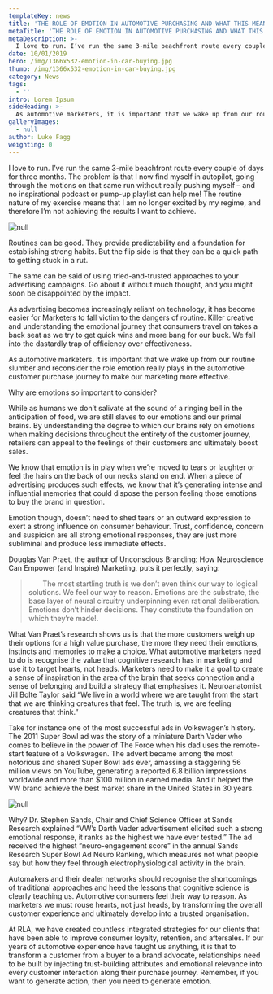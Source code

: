 ```yaml
---
templateKey: news
title: 'THE ROLE OF EMOTION IN AUTOMOTIVE PURCHASING AND WHAT THIS MEANS FOR CAR RETAILERS.'
metaTitle: 'THE ROLE OF EMOTION IN AUTOMOTIVE PURCHASING AND WHAT THIS MEANS FOR CAR RETAILERS.'
metaDescription: >-
  I love to run. I’ve run the same 3-mile beachfront route every couple of days for three months. The problem is that I now find myself in autopilot, going through the motions on that same run without really pushing myself – and no inspirational podcast or pump-up playlist can help me! The routine nature of my exercise means that I am no longer excited by my regime, and therefore I’m not achieving the results I want to achieve.
date: 10/01/2019
hero: /img/1366x532-emotion-in-car-buying.jpg
thumb: /img/1366x532-emotion-in-car-buying.jpg
category: News
tags:
  - ''
intro: Lorem Ipsum
sideHeading: >-
  As automotive marketers, it is important that we wake up from our routine slumber and reconsider the role emotion really plays in the automotive customer purchase journey to make our marketing more effective. 
galleryImages:
  - null
author: Luke Fagg
weighting: 0
---
```

I love to run. I’ve run the same 3-mile beachfront route every couple of days for three months. The problem is that I now find myself in autopilot, going through the motions on that same run without really pushing myself – and no inspirational podcast or pump-up playlist can help me! The routine nature of my exercise means that I am no longer excited by my regime, and therefore I’m not achieving the results I want to achieve.

![null](/img/1366x532-emotion-in-car-buying1.jpg)

Routines can be good. They provide predictability and a foundation for establishing strong habits. But the flip side is that they can be a quick path to getting stuck in a rut.

The same can be said of using tried-and-trusted approaches to your advertising campaigns. Go about it without much thought, and you might soon be disappointed by the impact. 

As advertising becomes increasingly reliant on technology, it has become easier for Marketers to fall victim to the dangers of routine. Killer creative and understanding the emotional journey that consumers travel on takes a back seat as we try to get quick wins and more bang for our buck. We fall into the dastardly trap of efficiency over effectiveness. 

As automotive marketers, it is important that we wake up from our routine slumber and reconsider the role emotion really plays in the automotive customer purchase journey to make our marketing more effective. 

Why are emotions so important to consider?

While as humans we don’t salivate at the sound of a ringing bell in the anticipation of food, we are still slaves to our emotions and our primal brains. By understanding the degree to which our brains rely on emotions when making decisions throughout the entirety of the customer journey, retailers can appeal to the feelings of their customers and ultimately boost sales.

We know that emotion is in play when we’re moved to tears or laughter or feel the hairs on the back of our necks stand on end. When a piece of advertising produces such effects, we know that it’s generating intense and influential memories that could dispose the person feeling those emotions to buy the brand in question.
 
Emotion though, doesn’t need to shed tears or an outward expression to exert a strong influence on consumer behaviour. Trust, confidence, concern and suspicion are all strong emotional responses, they are just more subliminal and produce less immediate effects.

Douglas Van Praet, the author of Unconscious Branding: How Neuroscience Can Empower (and Inspire) Marketing, puts it perfectly, saying:

<blockquote>&nbsp; &nbsp; &nbsp; &nbsp;The most startling truth is we don’t even think our way to logical solutions. We feel our way to reason. Emotions are the substrate, the base layer of neural circuitry underpinning even rational deliberation. Emotions don’t hinder decisions. They constitute the foundation on which they’re made!.</blockquote>

What Van Praet’s research shows us is that the more customers weigh up their options for a high value purchase, the more they need their emotions, instincts and memories to make a choice.
What automotive marketers need to do is recognise the value that cognitive research has in marketing and use it to target hearts, not heads. Marketers need to make it a goal to create a sense of inspiration in the area of the brain that seeks connection and a sense of belonging and build a strategy that emphasises it.
Neuroanatomist Jill Bolte Taylor said “We live in a world where we are taught from the start that we are thinking creatures that feel. The truth is, we are feeling creatures that think.”

Take for instance one of the most successful ads in Volkswagen’s history.
The 2011 Super Bowl ad was the story of a miniature Darth Vader who comes to believe in the power of The Force when his dad uses the remote-start feature of a Volkswagen. The advert became among the most notorious and shared Super Bowl ads ever, amassing a staggering 56 million views on YouTube, generating a reported 6.8 billion impressions worldwide and more than $100 million in earned media. And it helped the VW brand achieve the best market share in the United States in 30 years.

![null](/img/1366x532-emotion-in-car-buying2.jpg) 

Why?
Dr. Stephen Sands, Chair and Chief Science Officer at Sands Research explained “VW’s Darth Vader advertisement elicited such a strong emotional response, it ranks as the highest we have ever tested.” The ad received the highest “neuro-engagement score” in the annual Sands Research Super Bowl Ad Neuro Ranking, which measures not what people say but how they feel through electrophysiological activity in the brain.

Automakers and their dealer networks should recognise the shortcomings of traditional approaches and heed the lessons that cognitive science is clearly teaching us. Automotive consumers feel their way to reason. As marketers we must rouse hearts, not just heads, by transforming the overall customer experience and ultimately develop into a trusted organisation. 

At RLA, we have created countless integrated strategies for our clients that have been able to improve consumer loyalty, retention, and aftersales. If our years of automotive experience have taught us anything, it is that to transform a customer from a buyer to a brand advocate, relationships need to be built by injecting trust-building attributes and emotional relevance into every customer interaction along their purchase journey. Remember, if you want to generate action, then you need to generate emotion.


